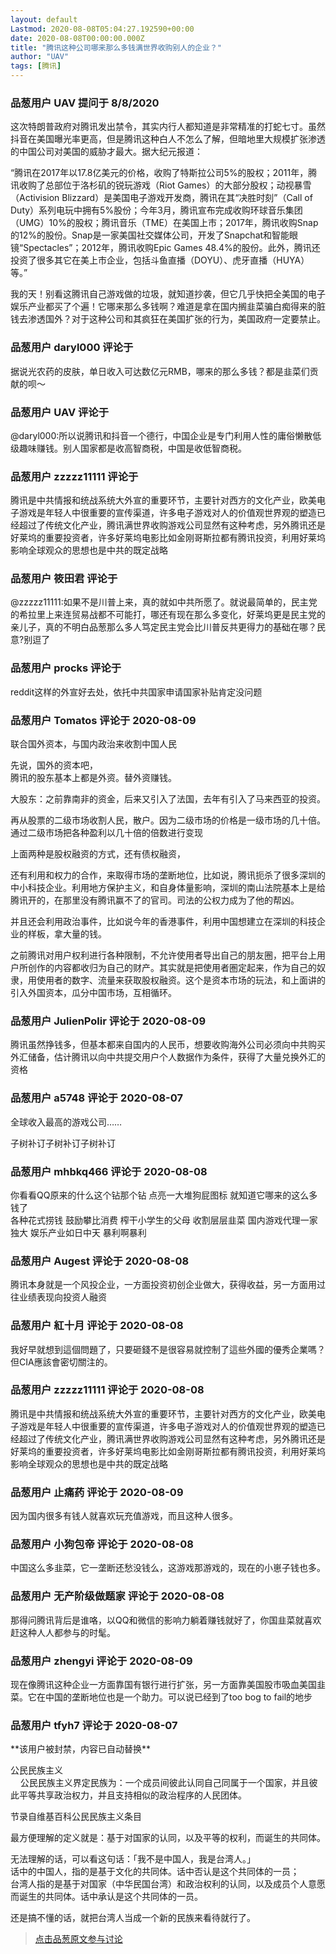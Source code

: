 ```yaml
---
layout: default
Lastmod: 2020-08-08T05:04:27.192590+00:00
date: 2020-08-08T00:00:00.000Z
title: "腾讯这种公司哪来那么多钱满世界收购别人的企业？"
author: "UAV"
tags: [腾讯]
---
```



### 品葱用户 **UAV** 提问于 8/8/2020
    
这次特朗普政府对腾讯发出禁令，其实内行人都知道是非常精准的打蛇七寸。虽然抖音在美国曝光率更高，但是腾讯这种白人不怎么了解，但暗地里大规模扩张渗透的中国公司对美国的威胁才最大。据大纪元报道：  
  
“腾讯在2017年以17.8亿美元的价格，收购了特斯拉公司5%的股权；2011年，腾讯收购了总部位于洛杉矶的锐玩游戏（Riot Games）的大部分股权；动视暴雪（Activision Blizzard）是美国电子游戏开发商，腾讯在其“决胜时刻”（Call of Duty）系列电玩中拥有5%股份；今年3月，腾讯宣布完成收购环球音乐集团（UMG）10%的股权；腾讯音乐（TME）在美国上市；2017年，腾讯收购Snap的12%的股份。Snap是一家美国社交媒体公司，开发了Snapchat和智能眼镜“Spectacles”；2012年，腾讯收购Epic Games 48.4%的股份。此外，腾讯还投资了很多其它在美上市企业，包括斗鱼直播（DOYU）、虎牙直播（HUYA）等。”  
  
我的天！别看这腾讯自己游戏做的垃圾，就知道抄袭，但它几乎快把全美国的电子娱乐产业都买了个遍！它哪来那么多钱啊？难道是拿在国内搁韭菜骗白痴得来的脏钱去渗透国外？对于这种公司和其疯狂在美国扩张的行为，美国政府一定要禁止。
    
                

### 品葱用户 **daryl000** 评论于 
        
据说光农药的皮肤，单日收入可达数亿元RMB，哪来的那么多钱？都是韭菜们贡献的呗～
        
                

### 品葱用户 **UAV** 评论于 
        
@daryl000:所以说腾讯和抖音一个德行，中国企业是专门利用人性的庸俗懒散低级趣味赚钱。别人国家都是收高智商税，中国是收低智商税。
        
                

### 品葱用户 **zzzzz11111** 评论于 
        
腾讯是中共情报和统战系统大外宣的重要环节，主要针对西方的文化产业，欧美电子游戏是年轻人中很重要的宣传渠道，许多电子游戏对人的价值观世界观的塑造已经超过了传统文化产业，腾讯满世界收购游戏公司显然有这种考虑，另外腾讯还是好莱坞的重要投资者，许多好莱坞电影比如金刚哥斯拉都有腾讯投资，利用好莱坞影响全球观众的思想也是中共的既定战略
        
                

### 品葱用户 **筱田君** 评论于 
        
@zzzzz11111:如果不是川普上来，真的就如中共所愿了。就说最简单的，民主党的希拉里上来连贸易战都不可能打，哪还有现在那么多变化，好莱坞更是民主党的亲儿子，真的不明白品葱那么多人笃定民主党会比川普反共更得力的基础在哪？民意?别逗了
        
                

### 品葱用户 **procks** 评论于 
        
reddit这样的外宣好去处，依托中共国家申请国家补贴肯定没问题
        
                

### 品葱用户 **Tomatos** 评论于 2020-08-09
        
联合国外资本，与国内政治来收割中国人民  
  
先说，国外的资本吧，  
腾讯的股东基本上都是外资。替外资赚钱。  
  
大股东：之前靠南非的资金，后来又引入了法国，去年有引入了马来西亚的投资。  
  
再从股票的二级市场收割人民，散户。因为二级市场的价格是一级市场的几十倍。通过二级市场把各种盈利以几十倍的倍数进行变现  
  
上面两种是股权融资的方式，还有债权融资，  
  
还有利用和权力的合作，来取得市场的垄断地位，比如说，腾讯扼杀了很多深圳的中小科技企业。利用地方保护主义，和自身体量影响，深圳的南山法院基本上是给腾讯开的，在那里没有腾讯赢不了的官司。司法的公权力成为了他的帮凶。  
  
并且还会利用政治事件，比如说今年的香港事件，利用中国想建立在深圳的科技企业的样板，拿大量的钱。  
  
之前腾讯对用户权利进行各种限制，不允许使用者导出自己的朋友圈，把平台上用户所创作的内容都收归为自己的财产。其实就是把使用者圏定起来，作为自己的奴隶，用使用者的数字、流量来获取股权融资。这个是资本市场的玩法，和上面讲的引入外国资本，瓜分中国市场，互相循环。
        
                

### 品葱用户 **JulienPolir** 评论于 2020-08-09
        
腾讯虽然挣钱多，但基本都来自国内的人民币，想要收购海外公司必须向中共购买外汇储备，估计腾讯以向中共提交用户个人数据作为条件，获得了大量兑换外汇的资格
        
                

### 品葱用户 **a5748** 评论于 2020-08-07
        
全球收入最高的游戏公司……  
  
子树补订子树补订子树补订
        
                

### 品葱用户 **mhbkq466** 评论于 2020-08-08
        
你看看QQ原来的什么这个钻那个钻 点亮一大堆狗屁图标 就知道它哪来的这么多钱了  
各种花式捞钱 鼓励攀比消费 榨干小学生的父母 收割层层韭菜 国内游戏代理一家独大 娱乐产业如日中天 暴利啊暴利
        
                

### 品葱用户 **Augest** 评论于 2020-08-08
        
腾讯本身就是一个风投企业，一方面投资初创企业做大，获得收益，另一方面用过往业绩表现向投资人融资
        
                

### 品葱用户 **紅十月** 评论于 2020-08-08
        
我好早就想到這個問題了，只要砸錢不是很容易就控制了這些外國的優秀企業嗎？但CIA應該會密切關注的。
        
                

### 品葱用户 **zzzzz11111** 评论于 2020-08-08
        
腾讯是中共情报和统战系统大外宣的重要环节，主要针对西方的文化产业，欧美电子游戏是年轻人中很重要的宣传渠道，许多电子游戏对人的价值观世界观的塑造已经超过了传统文化产业，腾讯满世界收购游戏公司显然有这种考虑，另外腾讯还是好莱坞的重要投资者，许多好莱坞电影比如金刚哥斯拉都有腾讯投资，利用好莱坞影响全球观众的思想也是中共的既定战略
        
                

### 品葱用户 **止痛药** 评论于 2020-08-09
        
因为国内很多有钱人就喜欢玩充值游戏，而且这种人很多。
        
                

### 品葱用户 **小狗包帝** 评论于 2020-08-08
        
中国这么多韭菜，它一垄断还愁没钱么，这游戏那游戏的，现在的小崽子钱也多。
        
                

### 品葱用户 **无产阶级做题家** 评论于 2020-08-08
        
那得问腾讯背后是谁咯，以QQ和微信的影响力躺着赚钱就好了，你国韭菜就喜欢赶这种人人都参与的时髦。
        
                

### 品葱用户 **zhengyi** 评论于 2020-08-09
        
现在像腾讯这种企业一方面靠国有银行进行扩张，另一方面靠美国股市吸血美国韭菜。它在中国的垄断地位也是一个助力。可以说已经到了too bog to fail的地步
        
                

### 品葱用户 **tfyh7** 评论于 2020-08-07
        
\*\*该用户被封禁，内容已自动替换\*\*

公民民族主义  
    公民民族主义界定民族为：一个成员间彼此认同自己同属于一个国家，并且彼此平等共享政治权力，并且支持相似的政治程序的人民团体。  
  
  
节录自维基百科公民民族主义条目  
  
  
最方便理解的定义就是：基于对国家的认同，以及平等的权利，而诞生的共同体。  
  
无法理解的话，可以看这句话：「我不是中国人，我是台湾人。」  
话中的中国人，指的是基于文化的共同体。话中否认是这个共同体的一员；  
台湾人指的是基于对国家（中华民国台湾）和政治权利的认同，以及成员个人意愿而诞生的共同体。话中承认是这个共同体的一员。  
  
还是搞不懂的话，就把台湾人当成一个新的民族来看待就行了。
        
                





> [点击品葱原文参与讨论](https://pincong.rocks/question/29524)

